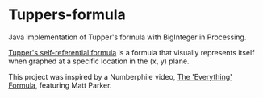 # Tuppers-formula
Java implementation of Tupper's formula with BigInteger in Processing.

[Tupper's self-referential formula](https://en.wikipedia.org/wiki/Tupper%27s_self-referential_formula) is a formula that visually represents itself when graphed at a specific location in the (x, y) plane.

This project was inspired by a Numberphile video, [The 'Everything' Formula](https://www.youtube.com/watch?v=_s5RFgd59ao), featuring Matt Parker.
